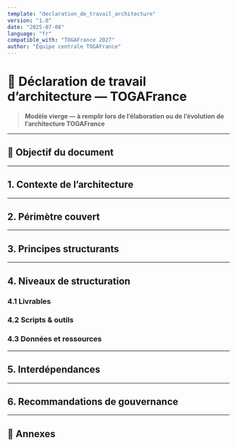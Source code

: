 ```yaml
---
template: "declaration_de_travail_architecture"
version: "1.0"
date: "2025-07-08"
language: "fr"
compatible_with: "TOGAFrance 2027"
author: "Équipe centrale TOGAFrance"
---
```


# 🧩 Déclaration de travail d’architecture — TOGAFrance

> **Modèle vierge — à remplir lors de l’élaboration ou de l’évolution de l’architecture TOGAFrance**

---

## 🎯 Objectif du document

<!-- Expliquer le rôle de cette déclaration dans le cadre méthodologique du programme -->

---

## 1. Contexte de l’architecture

<!-- Décrire le besoin d’une architecture cohérente pour structurer les livrables, outils, et référentiels TOGAFrance -->

---

## 2. Périmètre couvert

<!-- Délimiter les objets concernés (documents, scripts, API, méthodologies, etc.) -->

---

## 3. Principes structurants

<!-- Exposer les fondements de l’architecture (modularité, traçabilité, versionnage, indépendance des blocs...) -->

---

## 4. Niveaux de structuration

### 4.1 Livrables

<!-- Organisation des documents (par pilier, par finalité...) -->

### 4.2 Scripts & outils

<!-- Clarification des fonctions, de l’arborescence, de l’usage -->

### 4.3 Données et ressources

<!-- Données d’entrée, de sortie, structuration attendue -->

---

## 5. Interdépendances

<!-- Indiquer les liens forts entre blocs, livrables, territoires, contributeurs -->

---

## 6. Recommandations de gouvernance

<!-- Comment faire vivre cette architecture dans le temps ? -->

---

## 📎 Annexes

<!-- Lien vers le programme, la carte des livrables, ou les notes de travail -->
